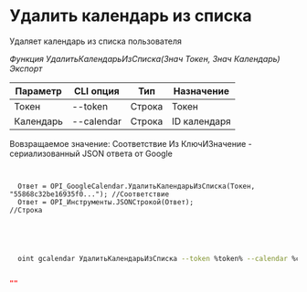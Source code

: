 ﻿---
sidebar_position: 4
---

# Удалить календарь из списка
 Удаляет календарь из списка пользователя


*Функция УдалитьКалендарьИзСписка(Знач Токен, Знач Календарь) Экспорт*

  | Параметр | CLI опция | Тип | Назначение |
  |-|-|-|-|
  | Токен | --token | Строка | Токен |
  | Календарь | --calendar | Строка | ID календаря |

  
  Вовзращаемое значение:   Соответствие Из КлючИЗначение - сериализованный JSON ответа от Google

```bsl title="Пример кода"
	
  
  Ответ = OPI_GoogleCalendar.УдалитьКалендарьИзСписка(Токен, "55868c32be16935f0..."); //Соответствие
  Ответ = OPI_Инструменты.JSONСтрокой(Ответ);                                         //Строка
  

	
```

```sh title="Пример команд CLI"
    
  oint gcalendar УдалитьКалендарьИзСписка --token %token% --calendar %calendar%

```


```json title="Результат"

""

```
